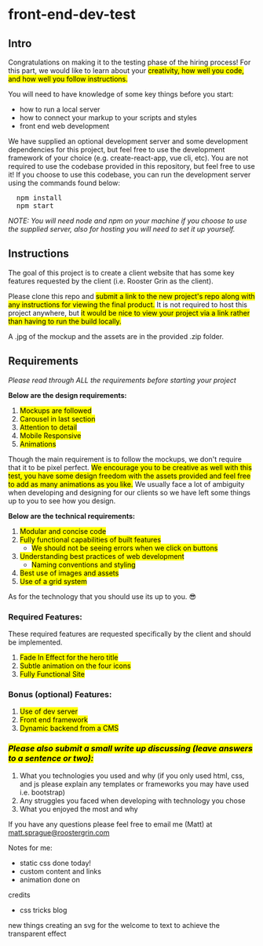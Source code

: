 # front-end-dev-test

## Intro

Congratulations on making it to the testing phase of the hiring process! For this part, we would like to learn about your <mark>creativity, how well you code, and how well you follow instructions.</mark>

You will need to have knowledge of some key things before you start:
  - how to run a local server
  - how to connect your markup to your scripts and styles
  - front end web development

We have supplied an optional development server and some development dependencies for this project, but feel free to use the development framework of your choice (e.g. create-react-app, vue cli, etc). You are not required to use the codebase provided in this repository, but feel free to use it! If you choose to use this codebase, you can run the development server using the commands found below:

<pre>
  npm install
  npm start
</pre>

<em>NOTE: You will need node and npm on your machine if you choose to use the supplied server, also for hosting you will need to set it up yourself.</em>

## Instructions

The goal of this project is to create a client website that has some key features requested by the client (i.e. Rooster Grin as the client).

Please clone this repo and <mark>submit a link to the new project's repo along with any instructions for viewing the final product.</mark> It is not required to host this project anywhere, but <mark>it would be nice to view your project via a link rather than having to run the build locally.</mark>

 A .jpg of the mockup and the assets are in the provided .zip folder.

## Requirements

<em>Please read through ALL the requirements before starting your project</em>

<strong>Below are the design requirements:</strong>

  1. <mark>Mockups are followed</mark>
  2. <mark>Carousel in last section</mark>
  3. <mark>Attention to detail</mark>
  4. <mark>Mobile Responsive</mark>
  5. <mark>Animations</mark>

Though the main requirement is to follow the mockups, we don't require that it to be pixel perfect. <mark>We encourage you to be creative as well with this test, you have some design freedom with the assets provided and feel free to add as many animations as you like.</mark> We usually face a lot of ambiguity when developing and designing for our clients so we have left some things up to you to see how you design.

<strong>Below are the technical requirements:</strong>

  1. <mark>Modular and concise code</mark>
  2. <mark>Fully functional capabilities of built features</mark>
      - <mark>We should not be seeing errors when we click on buttons</mark>
  3. <mark>Understanding best practices of web development</mark>
      - <mark>Naming conventions and styling</mark>
  4. <mark>Best use of images and assets</mark>
  5. <mark>Use of a grid system</mark>

As for the technology that you should use its up to you. 😎

### Required Features:

These required features are requested specifically by the client and should be implemented.

  1. <mark>Fade In Effect for the hero title</mark>
  2. <mark>Subtle animation on the four icons</mark>
  3. <mark>Fully Functional Site</mark>

### Bonus (optional) Features:
  1. <mark>Use of dev server</mark>
  2. <mark>Front end framework</mark>
  3. <mark>Dynamic backend from a CMS</mark>

### <mark>*Please also submit a small write up discussing (leave answers to a sentence or two):*</mark>

  1. What you technologies you used and why (if you only used html, css, and js please explain any templates or frameworks you may have used i.e. bootstrap)
  2. Any struggles you faced when developing with technology you chose
  3. What you enjoyed the most and why

If you have any questions please feel free to email me (Matt) at matt.sprague@roostergrin.com

Notes for me:
 - static css done today!
 - custom content and links
 - animation done on 

 credits
  - css tricks blog

new things
creating an svg for the welcome to text to achieve the transparent effect
